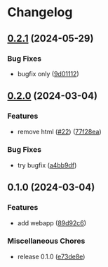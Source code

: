 # Changelog

## [0.2.1](https://github.com/SchweizerischeBundesbahnen/DAS/compare/webapp-v0.2.0...webapp-v0.2.1) (2024-05-29)


### Bug Fixes

* bugfix only ([9d01112](https://github.com/SchweizerischeBundesbahnen/DAS/commit/9d011125a562e2461aac86d84e839e75f5fb22cb))

## [0.2.0](https://github.com/SchweizerischeBundesbahnen/DAS/compare/webapp-v0.1.0...webapp-v0.2.0) (2024-03-04)


### Features

* remove html ([#22](https://github.com/SchweizerischeBundesbahnen/DAS/issues/22)) ([77f28ea](https://github.com/SchweizerischeBundesbahnen/DAS/commit/77f28eadf6dd7b8bb31ad1d4d20b400d2a65375a))


### Bug Fixes

* try bugfix ([a4bb9df](https://github.com/SchweizerischeBundesbahnen/DAS/commit/a4bb9df616f3d2333e5d8f7c6858b6310f1b28a3))

## 0.1.0 (2024-03-04)


### Features

* add webapp ([89d92c6](https://github.com/SchweizerischeBundesbahnen/DAS/commit/89d92c6cd8b6a4e010c10522dc94b6a42b630b34))


### Miscellaneous Chores

* release 0.1.0 ([e73de8e](https://github.com/SchweizerischeBundesbahnen/DAS/commit/e73de8ed6c8f44c533afcc709c822d14f554c065))
